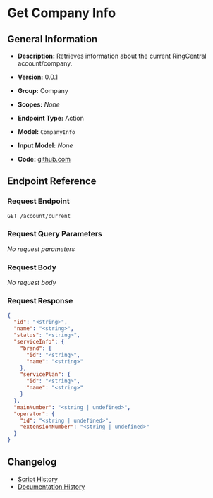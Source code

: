 <!-- BEGIN GENERATED CONTENT -->
# Get Company Info

## General Information

- **Description:** Retrieves information about the current RingCentral account/company.

- **Version:** 0.0.1
- **Group:** Company
- **Scopes:** _None_
- **Endpoint Type:** Action
- **Model:** `CompanyInfo`
- **Input Model:** _None_
- **Code:** [github.com](https://github.com/NangoHQ/integration-templates/tree/main/integrations/ring-central/actions/get-company-info.ts)


## Endpoint Reference

### Request Endpoint

`GET /account/current`

### Request Query Parameters

_No request parameters_

### Request Body

_No request body_

### Request Response

```json
{
  "id": "<string>",
  "name": "<string>",
  "status": "<string>",
  "serviceInfo": {
    "brand": {
      "id": "<string>",
      "name": "<string>"
    },
    "servicePlan": {
      "id": "<string>",
      "name": "<string>"
    }
  },
  "mainNumber": "<string | undefined>",
  "operator": {
    "id": "<string | undefined>",
    "extensionNumber": "<string | undefined>"
  }
}
```

## Changelog

- [Script History](https://github.com/NangoHQ/integration-templates/commits/main/integrations/ring-central/actions/get-company-info.ts)
- [Documentation History](https://github.com/NangoHQ/integration-templates/commits/main/integrations/ring-central/actions/get-company-info.md)

<!-- END  GENERATED CONTENT -->

